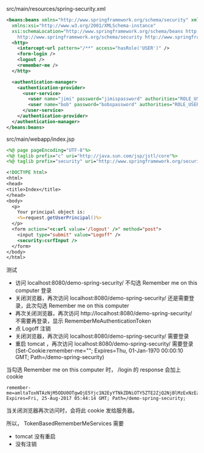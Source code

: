 src/main/resources/spring-security.xml
```xml
<beans:beans xmlns="http://www.springframework.org/schema/security" xmlns:beans="http://www.springframework.org/schema/beans"
  xmlns:xsi="http://www.w3.org/2001/XMLSchema-instance"
  xsi:schemaLocation="http://www.springframework.org/schema/beans http://www.springframework.org/schema/beans/spring-beans.xsd
    http://www.springframework.org/schema/security http://www.springframework.org/schema/security/spring-security.xsd">
  <http>
    <intercept-url pattern="/**" access="hasRole('USER')" />
    <form-login />
    <logout />
    <remember-me />
  </http>

  <authentication-manager>
    <authentication-provider>
      <user-service>
        <user name="jimi" password="jimispassword" authorities="ROLE_USER, ROLE_ADMIN" />
        <user name="bob" password="bobspassword" authorities="ROLE_USER" />
      </user-service>
    </authentication-provider>
  </authentication-manager>
</beans:beans>
```


src/main/webapp/index.jsp
```jsp
<%@ page pageEncoding="UTF-8"%>
<%@ taglib prefix="c" uri="http://java.sun.com/jsp/jstl/core"%>
<%@ taglib prefix="security" uri="http://www.springframework.org/security/tags"%>

<!DOCTYPE html>
<html>
<head>
<title>Index</title>
</head>
<body>
  <p>
    Your principal object is:
    <%=request.getUserPrincipal()%>
  </p>
  <form action="<c:url value='/logout' />" method="post">
    <input type="submit" value="Logoff" />
    <security:csrfInput />
  </form>
</body>
</html>
```


测试
- 访问 localhost:8080/demo-spring-security/ 不勾选 Remember me on this computer 登录
- 关闭浏览器，再次访问 localhost:8080/demo-spring-security/ 还是需要登录，此次勾选 Remember me on this computer
- 再次关闭浏览器，再次访问 http://localhost:8080/demo-spring-security/ 不需要再登录，显示 RememberMeAuthenticationToken
- 点 Logoff 注销
- 关闭浏览器，再次访问 localhost:8080/demo-spring-security/ 需要登录
- 重启 tomcat ，再次访问 localhost:8080/demo-spring-security/ 需要登录(Set-Cookie:remember-me=""; Expires=Thu, 01-Jan-1970 00:00:10 GMT; Path=/demo-spring-security)


当勾选 Remember me on this computer 时， /login 的 response 会加上 cookie
```
remember-me=amltaToxNTAzNjM5ODU0OTgwOjE5Yjc1N2EyYTNkZDNiOTY5ZTE2ZjQ2NjBlMzExNzEz; Expires=Fri, 25-Aug-2017 05:44:14 GMT; Path=/demo-spring-security;
```


当关闭浏览器再次访问时，会将此 cookie 发给服务器。


所以， TokenBasedRememberMeServices 需要
- tomcat 没有重启
- 没有注销
